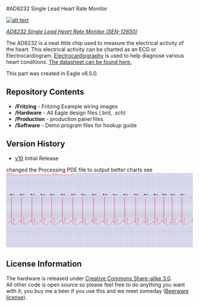 #AD8232 Single Lead Heart Rate Monitor

[![alt text](https://cdn.sparkfun.com/assets/learn_tutorials/2/5/0/HeartRateBoardFront.jpg)](https://cdn.sparkfun.com/assets/learn_tutorials/2/5/0/HeartRateBoardFront.jpg)

[*AD8232 Single Lead Heart Rate Monitor (SEN-12650)*](https://www.sparkfun.com/products/12650)

The AD8232 is a neat little chip used to measure the electrical activity of the heart. This electrical activity can be charted as an ECG or Electrocardiogram. [Electrocardiography](http://en.wikipedia.org/wiki/Electrocardiography) is used to help diagnose various heart conditions. [The datasheet can be found here.](https://cdn.sparkfun.com/datasheets/Sensors/Biometric/AD8232.pdf)


This part was created in Eagle v6.5.0. 

Repository Contents
-------------------

* **/Fritzing** - Fritzing Example wiring images
* **/Hardware** - All Eagle design files (.brd, .sch)
* **/Production** - production panel files
* **/Software** - Demo program files for hookup guide


Version History
---------------
* [v10](https://github.com/sparkfun/AD8232_Heart_Rate_Monitor/tree/v10) Initial Release

changed the Processing PDE file to output better charts see 
[![example](https://github.com/danmincu/AD8232_Heart_Rate_Monitor/blob/master/ECG-Dan-0001.png)](https://github.com/danmincu/AD8232_Heart_Rate_Monitor/blob/master/ECG-Dan-0001.png)

License Information
-------------------
The hardware is released under [Creative Commons Share-alike 3.0](http://creativecommons.org/licenses/by-sa/3.0/).  
All other code is open source so please feel free to do anything you want with it; you buy me a beer if you use this and we meet someday ([Beerware license](http://en.wikipedia.org/wiki/Beerware)).


